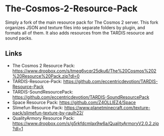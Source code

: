 # The-Cosmos-2-Resource-Pack
Simply a fork of the main resource pack for The Cosmos 2 server. This fork organizes JSON and texture files into separate folders by plugin, and formats all of them. It also adds resources from the TARDIS resource and sound packs.

## Links
- The Cosmos 2 Resource Pack: https://www.dropbox.com/s/tmeq6vcqr25dku6/The%20Cosmos%202%20Resource%20Pack.zip?dl=0
- TARDIS-Resource-Pack: https://github.com/eccentricdevotion/TARDIS-Resource-Pack
- TARDIS-SoundResourcePack: https://github.com/eccentricdevotion/TARDIS-SoundResourcePack
- Space Resource Pack: https://github.com/Z4OLLIEZ4/Space
- Slimefun Resource Pack: https://www.planetminecraft.com/texture-pack/slimefun-texture-by-raulh22/
- QualityArmory Resource Pack: https://www.dropbox.com/s/g5rkfdcmlax9w6a/QualityArmoryV2.0.2.zip?dl=1
